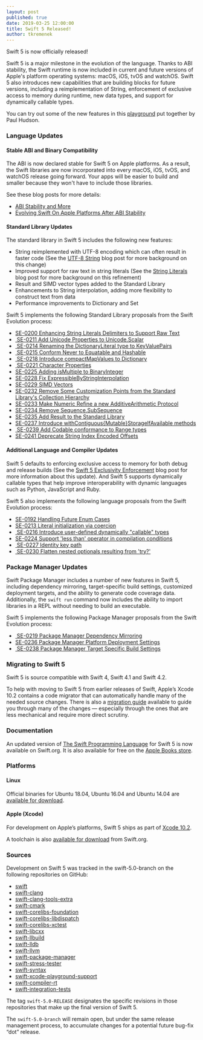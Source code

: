 ```yaml
---
layout: post
published: true
date: 2019-03-25 12:00:00
title: Swift 5 Released!
author: tkremenek
---
```


Swift 5 is now officially released!

Swift 5 is a major milestone in the evolution of the language.  Thanks to ABI stability, the Swift runtime is now included in current and future versions of Apple's platform operating systems: macOS, iOS, tvOS and watchOS.  Swift 5 also introduces new capabilities that are building blocks for future versions, including a reimplementation of String, enforcement of exclusive access to memory during runtime, new data types, and support for dynamically callable types.

You can try out some of the new features in this [playground](https://github.com/twostraws/whats-new-in-swift-5-0) put together by Paul Hudson.

### Language Updates

#### Stable ABI and Binary Compatibility

The ABI is now declared stable for Swift 5 on Apple platforms.  As a result, the Swift libraries are now incorporated into every macOS, iOS, tvOS, and watchOS release going forward. Your apps will be easier to build and smaller because they won't have to include those libraries.

See these blog posts for more details:

 * [ABI Stability and More](/blog/abi-stability-and-more/)
 * [Evolving Swift On Apple Platforms After ABI Stability](/blog/abi-stability-and-apple/)

#### Standard Library Updates

The standard library in Swift 5 includes the following new features:

* String reimplemented with UTF-8 encoding which can often result in faster code (See the [UTF-8 String](/blog/utf8-string/) blog post for more background on this change)
* Improved support for raw text in string literals (See the [String Literals](/blog/behind-se-0200/) blog post for more background on this refinement)
* Result and SIMD vector types added to the Standard Library
* Enhancements to String interpolation, adding more flexibility to construct text from data
* Performance improvements to Dictionary and Set

Swift 5 implements the following Standard Library proposals from the Swift Evolution process:

* [SE-0200 Enhancing String Literals Delimiters to Support Raw Text](https://github.com/swiftlang/swift-evolution/blob/master/proposals/0200-raw-string-escaping.md)
* [ SE-0211 Add Unicode Properties to Unicode.Scalar](https://github.com/swiftlang/swift-evolution/blob/master/proposals/0211-unicode-scalar-properties.md)
* [ SE-0214 Renaming the DictionaryLiteral type to KeyValuePairs](https://github.com/swiftlang/swift-evolution/blob/master/proposals/0214-DictionaryLiteral.md)
* [ SE-0215 Conform Never to Equatable and Hashable](https://github.com/swiftlang/swift-evolution/blob/master/proposals/0215-conform-never-to-hashable-and-equatable.md)
* [ SE-0218 Introduce compactMapValues to Dictionary](https://github.com/swiftlang/swift-evolution/blob/master/proposals/0218-introduce-compact-map-values.md)
* [ SE-0221 Character Properties](https://github.com/swiftlang/swift-evolution/blob/master/proposals/0221-character-properties.md)
* [SE-0225 Adding isMultiple to BinaryInteger](https://github.com/swiftlang/swift-evolution/blob/master/proposals/0225-binaryinteger-iseven-isodd-ismultiple.md)
* [SE-0228 Fix ExpressibleByStringInterpolation](https://github.com/swiftlang/swift-evolution/blob/master/proposals/0228-fix-expressiblebystringinterpolation.md)
* [SE-0229 SIMD Vectors](https://github.com/swiftlang/swift-evolution/blob/master/proposals/0229-simd.md)
* [SE-0232 Remove Some Customization Points from the Standard Library's Collection Hierarchy](https://github.com/swiftlang/swift-evolution/blob/master/proposals/0232-remove-customization-points.md)
* [SE-0233 Make Numeric Refine a new AdditiveArithmetic Protocol](https://github.com/swiftlang/swift-evolution/blob/master/proposals/0233-additive-arithmetic-protocol.md)
* [SE-0234 Remove Sequence.SubSequence](https://github.com/swiftlang/swift-evolution/blob/master/proposals/0234-remove-sequence-subsequence.md)
* [SE-0235 Add Result to the Standard Library](https://github.com/swiftlang/swift-evolution/blob/master/proposals/0235-add-result.md)
* [SE-0237 Introduce withContiguous{Mutable}StorageIfAvailable methods](https://github.com/swiftlang/swift-evolution/blob/master/proposals/0237-contiguous-collection.md)
* [ SE-0239 Add Codable conformance to Range types](https://github.com/swiftlang/swift-evolution/blob/master/proposals/0239-codable-range.md)
* [SE-0241 Deprecate String Index Encoded Offsets](https://github.com/swiftlang/swift-evolution/blob/master/proposals/0241-string-index-explicit-encoding-offset.md)

#### Additional Language and Compiler Updates

Swift 5 defaults to enforcing exclusive access to memory for both debug and release builds (See the [Swift 5 Exclusivity Enforcement](/blog/swift-5-exclusivity/) blog post for more information about this update). And Swift 5 supports dynamically callable types that help improve interoperability with dynamic languages such as Python, JavaScript and Ruby.

Swift 5 also implements the following language proposals from the Swift Evolution process:

* [SE-0192 Handling Future Enum Cases](https://github.com/swiftlang/swift-evolution/blob/master/proposals/0192-non-exhaustive-enums.md)
* [SE-0213 Literal initialization via coercion](https://github.com/swiftlang/swift-evolution/blob/master/proposals/0213-literal-init-via-coercion.md)
* [ SE-0216 Introduce user-defined dynamically "callable" types](https://github.com/swiftlang/swift-evolution/blob/master/proposals/0216-dynamic-callable.md)
* [SE-0224 Support 'less than' operator in compilation conditions](https://github.com/swiftlang/swift-evolution/blob/master/proposals/0224-ifswift-lessthan-operator.md)
* [ SE-0227 Identity key path](https://github.com/swiftlang/swift-evolution/blob/master/proposals/0227-identity-keypath.md)
* [ SE-0230 Flatten nested optionals resulting from 'try?'](https://github.com/swiftlang/swift-evolution/blob/master/proposals/0230-flatten-optional-try.md)


### Package Manager Updates

Swift Package Manager includes a number of new features in Swift 5, including dependency mirroring, target-specific build settings, customized deployment targets, and the ability to generate code coverage data.  Additionally, the `swift run` command now includes the ability to import libraries in a REPL without needing to build an executable.

Swift 5 implements the following Package Manager proposals from the Swift Evolution process:

* [ SE-0219 Package Manager Dependency Mirroring](https://github.com/swiftlang/swift-evolution/blob/master/proposals/0219-package-manager-dependency-mirroring.md)
* [SE-0236 Package Manager Platform Deployment Settings](https://github.com/swiftlang/swift-evolution/blob/master/proposals/0236-package-manager-platform-deployment-settings.md)
* [ SE-0238 Package Manager Target Specific Build Settings](https://github.com/swiftlang/swift-evolution/blob/master/proposals/0238-package-manager-build-settings.md)

### Migrating to Swift 5

Swift 5 is source compatible with Swift 4, Swift 4.1 and Swift 4.2.

To help with moving to Swift 5 from earlier releases of Swift, Apple’s Xcode 10.2 contains a code migrator that can automatically handle many of the needed source changes. There is also a [migration guide](/migration-guide-swift5/) available to guide you through many of the changes — especially through the ones that are less mechanical and require more direct scrutiny.

### Documentation

An updated version of [The Swift Programming Language](https://docs.swift.org/swift-book/) for Swift 5 is now available on Swift.org. It is also available for free on the [Apple Books store](https://itunes.apple.com/us/book/the-swift-programming-language/id881256329?mt=11).

### Platforms

#### Linux

Official binaries for Ubuntu 18.04, Ubuntu 16.04 and Ubuntu 14.04 are
[available for download](/download/).

#### Apple (Xcode)

For development on Apple’s platforms, Swift 5 ships as part of [Xcode 10.2](https://itunes.apple.com/app/xcode/id497799835).

A toolchain is also [available for download](/download/) from Swift.org.

### Sources

Development on Swift 5 was tracked in the swift-5.0-branch on the following repositories on GitHub:

* [swift](https://github.com/apple/swift)
* [swift-clang](https://github.com/apple/swift-clang)
* [swift-clang-tools-extra](https://github.com/apple/swift-clang-tools-extra)
* [swift-cmark](https://github.com/swiftlang/swift-cmark)
* [swift-corelibs-foundation](https://github.com/swiftlang/swift-corelibs-foundation)
* [swift-corelibs-libdispatch](https://github.com/apple/swift-corelibs-libdispatch)
* [swift-corelibs-xctest](https://github.com/swiftlang/swift-corelibs-xctest)
* [swift-libcxx](https://github.com/apple/swift-libcxx)
* [swift-llbuild](https://github.com/swiftlang/swift-llbuild)
* [swift-lldb](https://github.com/apple/swift-lldb)
* [swift-llvm](https://github.com/apple/swift-llvm)
* [swift-package-manager](https://github.com/swiftlang/swift-package-manager)
* [swift-stress-tester](https://github.com/swiftlang/swift-stress-tester)
* [swift-syntax](https://github.com/swiftlang/swift-syntax)
* [swift-xcode-playground-support](https://github.com/apple/swift-xcode-playground-support)
* [swift-compiler-rt](https://github.com/apple/swift-compiler-rt)
* [swift-integration-tests](https://github.com/swiftlang/swift-integration-tests)

The tag `swift-5.0-RELEASE` designates the specific revisions in those repositories that make up the final version of Swift 5.

The `swift-5.0-branch` will remain open, but under the same release management process, to accumulate changes for a potential future bug-fix “dot” release.
